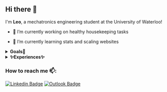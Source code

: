 ## Hi there 👋

I'm **Leo**, a mechatronics engineering student at the University of Waterloo!

  - 🔭 I’m currently working on healthy housekeeping tasks
    
  - 🌱 I’m currently learning stats and scaling websites

<details>
 <summary><strong>Goals🚀</strong></summary>

  - nothing here yet
    
</details>
    
<details>
 <summary><strong>✨Experiences✨</strong></summary>

  - 🎒 Candidate for B.A.Sc. Mechatronics Engineering @ uWaterloo
  - 💻 Incoming SWE Intern @ MAGI inc 
</details>

### How to reach me 📫: 

[![Linkedin Badge](https://img.shields.io/badge/-LinkedIn-blue?style=flat-square&logo=Linkedin&logoColor=white&link=https://www.linkedin.com/in/leojcyou/)](https://www.linkedin.com/in/leojcyou/)
[![Outlook Badge](https://img.shields.io/badge/Outlook-0078D4?style=flat&logo=microsoft-outlook&logoColor=white&link=mailto:leojcyou@outlook.com)](mailto:leojcyou@outlook.com)

